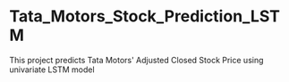 # Tata_Motors_Stock_Prediction_LSTM
This project predicts Tata Motors' Adjusted Closed Stock Price using univariate LSTM model 
